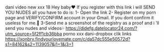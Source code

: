  dani video new xxx 18
Hey baby❤ If you register with this link i will SEND YOU NUDES all you have to do is:
1- Open the link 
2- Register on my porn page and VERIFY/CONFIRM account in your Gmail. If you dont confirm it useless for me.🥺
3-Send me a screenshot of the registry as a proof and i 'll send you nudes and videos💦
https://didefg.datelocator24.com/?utm_source=5f2ff1cb36bba
porno xxx dani-dropbox clik links 
https://xonbrv.findyourlovemate.com/c/da57dc555e50572d?s1=84162&s2=1139057&j1=1&j3=1

